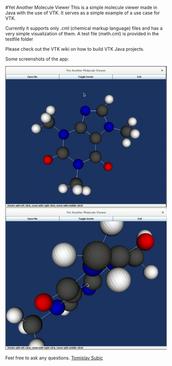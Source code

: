 #Yet Another Molecule Viewer
This is a simple molecule viewer made in Java with the use of VTK. It serves as a simple example of a use case for VTK.

Currently it supports only .cml (chemical markup language) files and has a very simple visualization of them. A test file (meth.cml) is provided in the testfile folder

Please check out the VTK wiki on how to build VTK Java projects.

Some screenshots of the app:

![alt text](yamv1.png "YAMV Screen 1")
![alt text](yamv2.png "YAMV Screen 2")

Feel free to ask any questions.
[Tomislav Subic](http://tomislavsubi.ch/)
